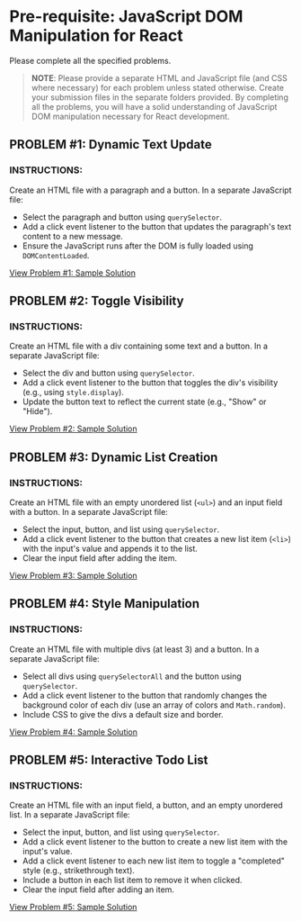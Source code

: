 # Pre-requisite: JavaScript DOM Manipulation for React
Please complete all the specified problems.
> **NOTE**: Please provide a separate HTML and JavaScript file (and CSS where necessary) for each problem unless stated otherwise. Create your submission files in the separate folders provided.
By completing all the problems, you will have a solid understanding of JavaScript DOM manipulation necessary for React development.

## PROBLEM #1: Dynamic Text Update
### INSTRUCTIONS:
Create an HTML file with a paragraph and a button. In a separate JavaScript file:
- Select the paragraph and button using `querySelector`.
- Add a click event listener to the button that updates the paragraph's text content to a new message.
- Ensure the JavaScript runs after the DOM is fully loaded using `DOMContentLoaded`.  

[View Problem #1: Sample Solution](sample-outputs/problem-1/index.html)

## PROBLEM #2: Toggle Visibility
### INSTRUCTIONS:
Create an HTML file with a div containing some text and a button. In a separate JavaScript file:
- Select the div and button using `querySelector`.
- Add a click event listener to the button that toggles the div's visibility (e.g., using `style.display`).
- Update the button text to reflect the current state (e.g., "Show" or "Hide").  

[View Problem #2: Sample Solution](sample-outputs/problem-2/index.html)

## PROBLEM #3: Dynamic List Creation
### INSTRUCTIONS:
Create an HTML file with an empty unordered list (`<ul>`) and an input field with a button. In a separate JavaScript file:
- Select the input, button, and list using `querySelector`.
- Add a click event listener to the button that creates a new list item (`<li>`) with the input's value and appends it to the list.
- Clear the input field after adding the item.  

[View Problem #3: Sample Solution](sample-outputs/problem-3/index.html)

## PROBLEM #4: Style Manipulation
### INSTRUCTIONS:
Create an HTML file with multiple divs (at least 3) and a button. In a separate JavaScript file:
- Select all divs using `querySelectorAll` and the button using `querySelector`.
- Add a click event listener to the button that randomly changes the background color of each div (use an array of colors and `Math.random`).
- Include CSS to give the divs a default size and border.  

[View Problem #4: Sample Solution](sample-outputs/problem-4/index.html)

## PROBLEM #5: Interactive Todo List
### INSTRUCTIONS:
Create an HTML file with an input field, a button, and an empty unordered list. In a separate JavaScript file:
- Select the input, button, and list using `querySelector`.
- Add a click event listener to the button to create a new list item with the input's value.
- Add a click event listener to each new list item to toggle a "completed" style (e.g., strikethrough text).
- Include a button in each list item to remove it when clicked.
- Clear the input field after adding an item.  

[View Problem #5: Sample Solution](sample-outputs/problem-5/index.html)